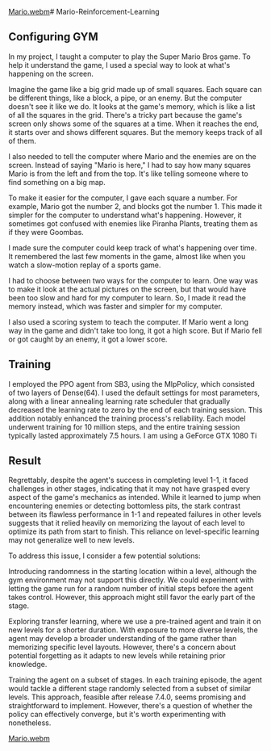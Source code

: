 [Mario.webm](https://github.com/sacchinbhg/Mario-Reinforcement-Learning/assets/61612220/41dc549b-9dda-4bbb-8615-1b6f2fa9ff7d)# Mario-Reinforcement-Learning
## Configuring GYM
In my project, I taught a computer to play the Super Mario Bros game. To help it understand the game, I used a special way to look at what's happening on the screen.

Imagine the game like a big grid made up of small squares. Each square can be different things, like a block, a pipe, or an enemy. But the computer doesn't see it like we do. It looks at the game's memory, which is like a list of all the squares in the grid. There's a tricky part because the game's screen only shows some of the squares at a time. When it reaches the end, it starts over and shows different squares. But the memory keeps track of all of them.

I also needed to tell the computer where Mario and the enemies are on the screen. Instead of saying "Mario is here," I had to say how many squares Mario is from the left and from the top. It's like telling someone where to find something on a big map.

To make it easier for the computer, I gave each square a number. For example, Mario got the number 2, and blocks got the number 1. This made it simpler for the computer to understand what's happening. However, it sometimes got confused with enemies like Piranha Plants, treating them as if they were Goombas.

I made sure the computer could keep track of what's happening over time. It remembered the last few moments in the game, almost like when you watch a slow-motion replay of a sports game.

I had to choose between two ways for the computer to learn. One way was to make it look at the actual pictures on the screen, but that would have been too slow and hard for my computer to learn. So, I made it read the memory instead, which was faster and simpler for my computer.

I also used a scoring system to teach the computer. If Mario went a long way in the game and didn't take too long, it got a high score. But if Mario fell or got caught by an enemy, it got a lower score.


## Training
I employed the PPO agent from SB3, using the MlpPolicy, which consisted of two layers of Dense(64). I used the default settings for most parameters, along with a linear annealing learning rate scheduler that gradually decreased the learning rate to zero by the end of each training session. This addition notably enhanced the training process's reliability. Each model underwent training for 10 million steps, and the entire training session typically lasted approximately 7.5 hours. I am using a GeForce GTX 1080 Ti

## Result

Regrettably, despite the agent's success in completing level 1-1, it faced challenges in other stages, indicating that it may not have grasped every aspect of the game's mechanics as intended. While it learned to jump when encountering enemies or detecting bottomless pits, the stark contrast between its flawless performance in 1-1 and repeated failures in other levels suggests that it relied heavily on memorizing the layout of each level to optimize its path from start to finish. This reliance on level-specific learning may not generalize well to new levels.

To address this issue, I consider a few potential solutions:

Introducing randomness in the starting location within a level, although the gym environment may not support this directly. We could experiment with letting the game run for a random number of initial steps before the agent takes control. However, this approach might still favor the early part of the stage.

Exploring transfer learning, where we use a pre-trained agent and train it on new levels for a shorter duration. With exposure to more diverse levels, the agent may develop a broader understanding of the game rather than memorizing specific level layouts. However, there's a concern about potential forgetting as it adapts to new levels while retaining prior knowledge.

Training the agent on a subset of stages. In each training episode, the agent would tackle a different stage randomly selected from a subset of similar levels. This approach, feasible after release 7.4.0, seems promising and straightforward to implement. However, there's a question of whether the policy can effectively converge, but it's worth experimenting with nonetheless.


[Mario.webm](https://github.com/sacchinbhg/Mario-Reinforcement-Learning/assets/61612220/477348d4-aadd-49ef-9714-a56d160c4e1f)


